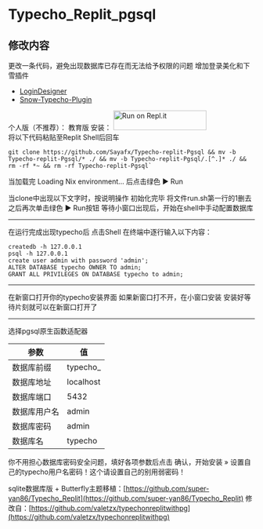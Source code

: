 # Typecho_Replit_pgsql

## 修改内容

更改一条代码，避免出现数据库已存在而无法给予权限的问题
增加登录美化和下雪插件
- [LoginDesigner](https://github.com/jrotty/LoginDesigner)
- [Snow-Typecho-Plugin](https://github.com/journey-ad/Snow-Typecho-Plugin)

个人版（不推荐）：
教育版 安装：
<a href="https://repl.it/github/super-yan86/Typecho_Replit_pgsql">
  <img alt="Run on Repl.it" src="https://repl.it/badge/github/super-yan86/Typecho_Replit_pgsql" style="height: 40px; width: 190px;" />
</a></br>
将以下代码粘贴至Replit Shell后回车

```git
git clone https://github.com/Sayafx/Typecho-replit-Pgsql && mv -b Typecho-replit-Pgsql/* ./ && mv -b Typecho-replit-Pgsql/.[^.]* ./ && rm -rf *~ && rm -rf Typecho-replit-Pgsql`
```

当加载完 Loading Nix environment... 后点击绿色 ▶ Run

当clone中出现以下文字时，按说明操作
    初始化完毕
    将文件run.sh第一行的1删去之后再次单击绿色 ▶ Run按钮
    等待小窗口出现后，开始在shell中手动配置数据库
    
-----------------------------------------------------------------------------------------------------------------

在运行完成出现typecho后 点击Shell 在终端中逐行输入以下内容：
```
createdb -h 127.0.0.1
psql -h 127.0.0.1
create user admin with password 'admin';
ALTER DATABASE typecho OWNER TO admin;
GRANT ALL PRIVILEGES ON DATABASE typecho to admin;
```
-----------------------------------------------------------------------------------------------------------------
在新窗口打开你的typecho安装界面
如果新窗口打不开，在小窗口安装
安装好等待片刻就可以在新窗口打开了

-----------------------------------------------------------------------------------------------------------------
选择pgsql原生函数适配器

| 参数 | 值 |
| ---- | ---- |
| 数据库前缀 | typecho_ |
| 数据库地址 | localhost |
| 数据库端口 | 5432 |
| 数据库用户名 | admin |
| 数据库密码 | admin |
| 数据库名 | typecho |

你不用担心数据库密码安全问题，填好各项参数后点击 确认，开始安装 » 设置自己的typecho用户名密码！这个请设置自己的别用弱密码！

sqlite数据库版 + Butterfly主题移植：[https://github.com/super-yan86/Typecho_Replit](https://github.com/super-yan86/Typecho_Replit)
修改自：[https://github.com/valetzx/typechonreplitwithpg](https://github.com/valetzx/typechonreplitwithpg)
